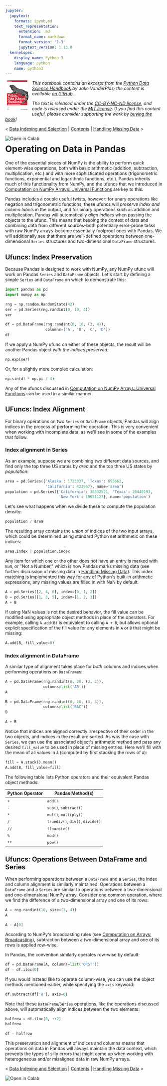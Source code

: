 ```yaml
---
jupyter:
  jupytext:
    formats: ipynb,md
    text_representation:
      extension: .md
      format_name: markdown
      format_version: '1.3'
      jupytext_version: 1.13.0
  kernelspec:
    display_name: Python 3
    language: python
    name: python3
---
```


<!--BOOK_INFORMATION-->
<img align="left" style="padding-right:10px;" src="figures/PDSH-cover-small.png">

*This notebook contains an excerpt from the [Python Data Science Handbook](http://shop.oreilly.com/product/0636920034919.do) by Jake VanderPlas; the content is available [on GitHub](https://github.com/jakevdp/PythonDataScienceHandbook).*

*The text is released under the [CC-BY-NC-ND license](https://creativecommons.org/licenses/by-nc-nd/3.0/us/legalcode), and code is released under the [MIT license](https://opensource.org/licenses/MIT). If you find this content useful, please consider supporting the work by [buying the book](http://shop.oreilly.com/product/0636920034919.do)!*


<!--NAVIGATION-->
< [Data Indexing and Selection](03.02-Data-Indexing-and-Selection.ipynb) | [Contents](Index.ipynb) | [Handling Missing Data](03.04-Missing-Values.ipynb) >

<a href="https://colab.research.google.com/github/jakevdp/PythonDataScienceHandbook/blob/master/notebooks/03.03-Operations-in-Pandas.ipynb"><img align="left" src="https://colab.research.google.com/assets/colab-badge.svg" alt="Open in Colab" title="Open and Execute in Google Colaboratory"></a>



# Operating on Data in Pandas


One of the essential pieces of NumPy is the ability to perform quick element-wise operations, both with basic arithmetic (addition, subtraction, multiplication, etc.) and with more sophisticated operations (trigonometric functions, exponential and logarithmic functions, etc.).
Pandas inherits much of this functionality from NumPy, and the ufuncs that we introduced in [Computation on NumPy Arrays: Universal Functions](02.03-Computation-on-arrays-ufuncs.ipynb) are key to this.

Pandas includes a couple useful twists, however: for unary operations like negation and trigonometric functions, these ufuncs will *preserve index and column labels* in the output, and for binary operations such as addition and multiplication, Pandas will automatically *align indices* when passing the objects to the ufunc.
This means that keeping the context of data and combining data from different sources–both potentially error-prone tasks with raw NumPy arrays–become essentially foolproof ones with Pandas.
We will additionally see that there are well-defined operations between one-dimensional ``Series`` structures and two-dimensional ``DataFrame`` structures.


## Ufuncs: Index Preservation

Because Pandas is designed to work with NumPy, any NumPy ufunc will work on Pandas ``Series`` and ``DataFrame`` objects.
Let's start by defining a simple ``Series`` and ``DataFrame`` on which to demonstrate this:

```python
import pandas as pd
import numpy as np
```

```python
rng = np.random.RandomState(42)
ser = pd.Series(rng.randint(0, 10, 4))
ser
```

```python
df = pd.DataFrame(rng.randint(0, 10, (3, 4)),
                  columns=['A', 'B', 'C', 'D'])
df
```

If we apply a NumPy ufunc on either of these objects, the result will be another Pandas object *with the indices preserved:*

```python
np.exp(ser)
```

Or, for a slightly more complex calculation:

```python
np.sin(df * np.pi / 4)
```

Any of the ufuncs discussed in [Computation on NumPy Arrays: Universal Functions](02.03-Computation-on-arrays-ufuncs.ipynb) can be used in a similar manner.


## UFuncs: Index Alignment

For binary operations on two ``Series`` or ``DataFrame`` objects, Pandas will align indices in the process of performing the operation.
This is very convenient when working with incomplete data, as we'll see in some of the examples that follow.


### Index alignment in Series

As an example, suppose we are combining two different data sources, and find only the top three US states by *area* and the top three US states by *population*:

```python
area = pd.Series({'Alaska': 1723337, 'Texas': 695662,
                  'California': 423967}, name='area')
population = pd.Series({'California': 38332521, 'Texas': 26448193,
                        'New York': 19651127}, name='population')
```

Let's see what happens when we divide these to compute the population density:

```python
population / area
```

The resulting array contains the *union* of indices of the two input arrays, which could be determined using standard Python set arithmetic on these indices:

```python
area.index | population.index
```

Any item for which one or the other does not have an entry is marked with ``NaN``, or "Not a Number," which is how Pandas marks missing data (see further discussion of missing data in [Handling Missing Data](03.04-Missing-Values.ipynb)).
This index matching is implemented this way for any of Python's built-in arithmetic expressions; any missing values are filled in with NaN by default:

```python
A = pd.Series([2, 4, 6], index=[0, 1, 2])
B = pd.Series([1, 3, 5], index=[1, 2, 3])
A + B
```

If using NaN values is not the desired behavior, the fill value can be modified using appropriate object methods in place of the operators.
For example, calling ``A.add(B)`` is equivalent to calling ``A + B``, but allows optional explicit specification of the fill value for any elements in ``A`` or ``B`` that might be missing:

```python
A.add(B, fill_value=0)
```

### Index alignment in DataFrame

A similar type of alignment takes place for *both* columns and indices when performing operations on ``DataFrame``s:

```python
A = pd.DataFrame(rng.randint(0, 20, (2, 2)),
                 columns=list('AB'))
A
```

```python
B = pd.DataFrame(rng.randint(0, 10, (3, 3)),
                 columns=list('BAC'))
B
```

```python
A + B
```

Notice that indices are aligned correctly irrespective of their order in the two objects, and indices in the result are sorted.
As was the case with ``Series``, we can use the associated object's arithmetic method and pass any desired ``fill_value`` to be used in place of missing entries.
Here we'll fill with the mean of all values in ``A`` (computed by first stacking the rows of ``A``):

```python
fill = A.stack().mean()
A.add(B, fill_value=fill)
```

The following table lists Python operators and their equivalent Pandas object methods:

| Python Operator | Pandas Method(s)                      |
|-----------------|---------------------------------------|
| ``+``           | ``add()``                             |
| ``-``           | ``sub()``, ``subtract()``             |
| ``*``           | ``mul()``, ``multiply()``             |
| ``/``           | ``truediv()``, ``div()``, ``divide()``|
| ``//``          | ``floordiv()``                        |
| ``%``           | ``mod()``                             |
| ``**``          | ``pow()``                             |



## Ufuncs: Operations Between DataFrame and Series

When performing operations between a ``DataFrame`` and a ``Series``, the index and column alignment is similarly maintained.
Operations between a ``DataFrame`` and a ``Series`` are similar to operations between a two-dimensional and one-dimensional NumPy array.
Consider one common operation, where we find the difference of a two-dimensional array and one of its rows:

```python
A = rng.randint(10, size=(3, 4))
A
```

```python
A - A[0]
```

According to NumPy's broadcasting rules (see [Computation on Arrays: Broadcasting](02.05-Computation-on-arrays-broadcasting.ipynb)), subtraction between a two-dimensional array and one of its rows is applied row-wise.

In Pandas, the convention similarly operates row-wise by default:

```python
df = pd.DataFrame(A, columns=list('QRST'))
df - df.iloc[0]
```

If you would instead like to operate column-wise, you can use the object methods mentioned earlier, while specifying the ``axis`` keyword:

```python
df.subtract(df['R'], axis=0)
```

Note that these ``DataFrame``/``Series`` operations, like the operations discussed above, will automatically align  indices between the two elements:

```python
halfrow = df.iloc[0, ::2]
halfrow
```

```python
df - halfrow
```

This preservation and alignment of indices and columns means that operations on data in Pandas will always maintain the data context, which prevents the types of silly errors that might come up when working with heterogeneous and/or misaligned data in raw NumPy arrays.


<!--NAVIGATION-->
< [Data Indexing and Selection](03.02-Data-Indexing-and-Selection.ipynb) | [Contents](Index.ipynb) | [Handling Missing Data](03.04-Missing-Values.ipynb) >

<a href="https://colab.research.google.com/github/jakevdp/PythonDataScienceHandbook/blob/master/notebooks/03.03-Operations-in-Pandas.ipynb"><img align="left" src="https://colab.research.google.com/assets/colab-badge.svg" alt="Open in Colab" title="Open and Execute in Google Colaboratory"></a>

